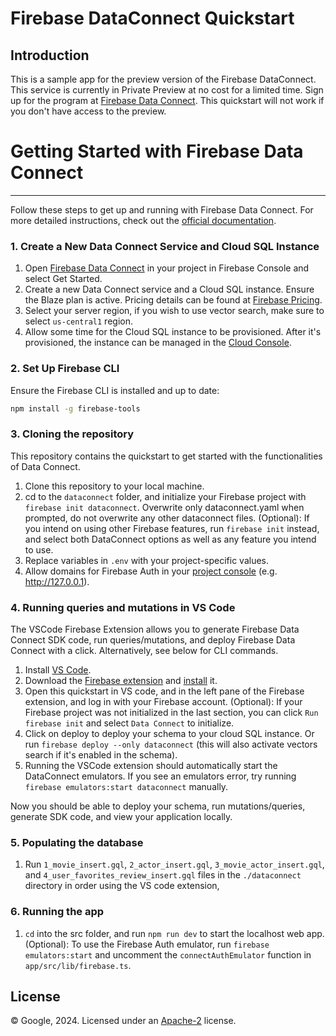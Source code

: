 Firebase DataConnect Quickstart
=======================================

Introduction
------------

This is a sample app for the preview version of the Firebase DataConnect.
This service is currently in Private Preview at no cost for a limited time. Sign up for the program at [Firebase Data Connect](https://firebase.google.com/products/data-connect).
This quickstart will not work if you don't have access to the preview.

<!-- Introduction
------------

[Read more about Firebase DataConnect ](https://firebase.google.com/docs/dataconnect/) -->

#  Getting Started with Firebase Data Connect
---------------
Follow these steps to get up and running with Firebase Data Connect. For more detailed instructions, check out the [official documentation](https://firebase.google.com/docs/data-connect/quickstart).

### 1. Create a New Data Connect Service and Cloud SQL Instance

1. Open [Firebase Data Connect](https://console.firebase.google.com/u/0/project/_/dataconnect) in your project in Firebase Console and select Get Started.
2. Create a new Data Connect service and a Cloud SQL instance. Ensure the Blaze plan is active. Pricing details can be found at [Firebase Pricing](https://firebase.google.com/pricing).
3. Select your server region, if you wish to use vector search, make sure to select `us-central1` region.
4. Allow some time for the Cloud SQL instance to be provisioned. After it's provisioned, the instance can be managed in the [Cloud Console](https://pantheon.corp.google.com/sql).

### 2. Set Up Firebase CLI

Ensure the Firebase CLI is installed and up to date:

```bash
npm install -g firebase-tools
```

### 3. Cloning the repository
This repository contains the quickstart to get started with the functionalities of Data Connect.

1. Clone this repository to your local machine.
2. cd to the `dataconnect` folder, and initialize your Firebase project with `firebase init dataconnect`. Overwrite only dataconnect.yaml when prompted, do not overwrite any other dataconnect files.
(Optional): If you intend on using other Firebase features, run `firebase init` instead, and select both DataConnect options as well as any feature you intend to use.
3. Replace variables in `.env` with your project-specific values.
4. Allow domains for Firebase Auth in your [project console](https://console.firebase.google.com/project/_/authentication/settings) (e.g. http://127.0.0.1).

### 4. Running queries and mutations in VS Code
The VSCode Firebase Extension allows you to generate Firebase Data Connect SDK code, run queries/mutations, and deploy Firebase Data Connect with a click. Alternatively, see below for CLI commands.

1. Install [VS Code](https://code.visualstudio.com/).
2. Download the [Firebase extension](https://firebasestorage.googleapis.com/v0/b/firemat-preview-drop/o/vsix%2Ffirebase-vscode-latest.vsix?alt=media) and [install](https://code.visualstudio.com/docs/editor/extension-marketplace#_install-an-extension) it.
3. Open this quickstart in VS code, and in the left pane of the Firebase extension, and log in with your Firebase account.
(Optional): If your Firebase project was not initialized in the last section, you can click `Run firebase init` and select `Data Connect` to initialize.
4. Click on deploy to deploy your schema to your cloud SQL instance. Or run `firebase deploy --only dataconnect` (this will also activate vectors search if it's enabled in the schema).
5. Running the VSCode extension should automatically start the DataConnect emulators. If you see an emulators error, try running `firebase emulators:start dataconnect` manually.

Now you should be able to deploy your schema, run mutations/queries, generate SDK code, and view your application locally.

### 5. Populating the database
1. Run `1_movie_insert.gql`, `2_actor_insert.gql`, `3_movie_actor_insert.gql`, and `4_user_favorites_review_insert.gql` files in the `./dataconnect` directory in order using the VS code extension, 

### 6. Running the app

1. `cd` into the src folder, and run `npm run dev` to start the localhost web app.
(Optional): To use the Firebase Auth emulator, run `firebase emulators:start` and uncomment the `connectAuthEmulator` function in `app/src/lib/firebase.ts`.

License
-------

© Google, 2024. Licensed under an [Apache-2](../../LICENSE) license.

